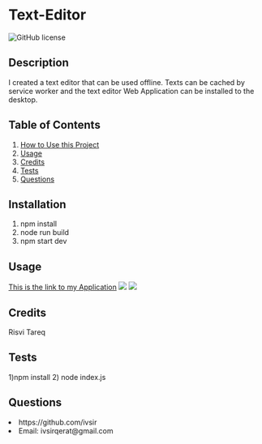 
# Text-Editor

![GitHub license](https://img.shields.io/badge/license-MIT-blue.svg)

## Description
I created a text editor that can be used offline. Texts can be cached by service worker and the text editor Web Application can be installed to the desktop.

## Table of Contents
<nav>
    <ol>
        <li><a href="#Installation">How to Use this Project</a></li>
        <li><a href="#Usage">Usage</a></li>
        <li><a href="#Credits">Credits</a></li>
        <li><a href="#Tests">Tests</a></li>
        <li><a href="#Questions">Questions</a></li>
    </ol>
</nav>

## Installation
1) npm install 
2) node run build
3) npm start dev

## Usage

<a href="https://still-meadow-30378.herokuapp.com/">This is the link to my Application</a>
<image src="Images/Console.png">
<image src="Images/Offline.png">

## Credits
Risvi Tareq

## Tests
1)npm install 
2) node index.js

## Questions
<li>https://github.com/ivsir </li>
<li>Email: ivsirqerat@gmail.com</li>

